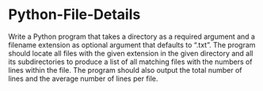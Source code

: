 # Python-File-Details
Write a Python program that takes a directory as a required argument and a filename extension as optional argument that defaults to “.txt”. The program should locate all files with the given extension in the given directory and all its subdirectories to produce a list of all matching files with the numbers of lines within the file. The program should also output the total number of lines and the average number of lines per file.
